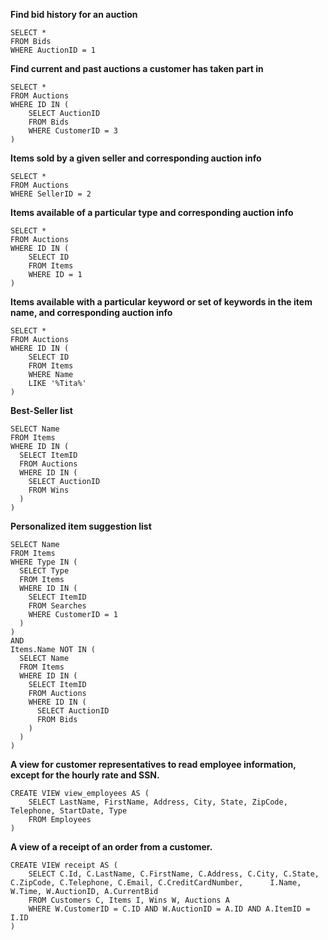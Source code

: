 **Find bid history for an auction**

	SELECT * 
	FROM Bids 
	WHERE AuctionID = 1

**Find current and past auctions a customer has taken part in**

	SELECT * 
	FROM Auctions 
	WHERE ID IN (
		SELECT AuctionID 
		FROM Bids 
		WHERE CustomerID = 3
	)

**Items sold by a given seller and corresponding auction info**

	SELECT * 
	FROM Auctions 
	WHERE SellerID = 2

**Items available of a particular type and corresponding auction info**

	SELECT * 
	FROM Auctions 
	WHERE ID IN (
		SELECT ID 
		FROM Items 
		WHERE ID = 1
	)

**Items available with a particular keyword or set of keywords in the item name, and corresponding auction info**

	SELECT * 
	FROM Auctions 
	WHERE ID IN (
		SELECT ID 
	  	FROM Items 
	  	WHERE Name 
	  	LIKE '%Tita%'
	)

**Best-Seller list**

	SELECT Name 
	FROM Items 
	WHERE ID IN (
	  SELECT ItemID 
	  FROM Auctions 
	  WHERE ID IN (
	    SELECT AuctionID 
	    FROM Wins
	  )
	)

**Personalized item suggestion list**

	SELECT Name 
	FROM Items 
	WHERE Type IN (
	  SELECT Type 
	  FROM Items 
	  WHERE ID IN (
	    SELECT ItemID 
	    FROM Searches 
	    WHERE CustomerID = 1
	  )
	) 
	AND 
	Items.Name NOT IN (
	  SELECT Name 
	  FROM Items 
	  WHERE ID IN (
	    SELECT ItemID 
	    FROM Auctions
	    WHERE ID IN (
	      SELECT AuctionID
	      FROM Bids
	    )
	  )
	)

**A view for customer representatives to read employee information, except for the hourly rate and SSN.**

	CREATE VIEW view_employees AS (
		SELECT LastName, FirstName, Address, City, State, ZipCode, Telephone, StartDate, Type
		FROM Employees
	)

**A view of a receipt of an order from a customer.**

	CREATE VIEW receipt AS (
		SELECT C.Id, C.LastName, C.FirstName, C.Address, C.City, C.State, C.ZipCode, C.Telephone, C.Email, C.CreditCardNumber, 		I.Name, W.Time, W.AuctionID, A.CurrentBid
		FROM Customers C, Items I, Wins W, Auctions A
		WHERE W.CustomerID = C.ID AND W.AuctionID = A.ID AND A.ItemID = I.ID
	)
